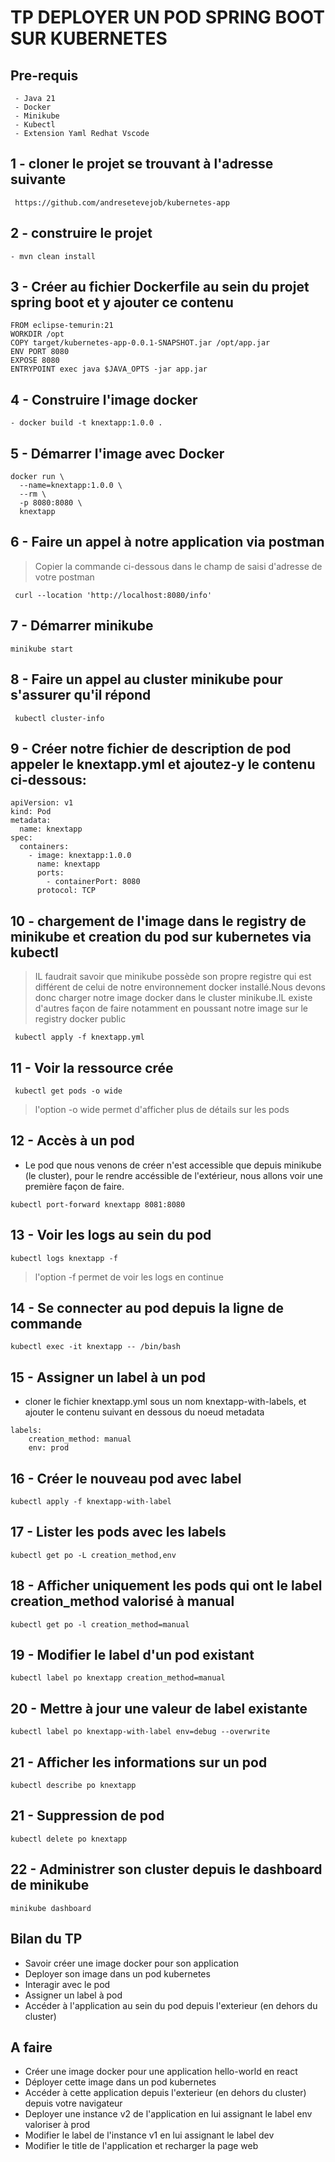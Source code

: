 # TP DEPLOYER UN POD SPRING BOOT SUR KUBERNETES

## Pre-requis
```
 - Java 21
 - Docker
 - Minikube
 - Kubectl
 - Extension Yaml Redhat Vscode
```

## 1 - cloner le projet se trouvant à l'adresse suivante
```
 https://github.com/andresetevejob/kubernetes-app
```
## 2 - construire le projet
```
- mvn clean install
```

## 3 - Créer au fichier Dockerfile au sein du projet spring boot et y ajouter ce contenu
```
FROM eclipse-temurin:21
WORKDIR /opt
COPY target/kubernetes-app-0.0.1-SNAPSHOT.jar /opt/app.jar
ENV PORT 8080
EXPOSE 8080
ENTRYPOINT exec java $JAVA_OPTS -jar app.jar
```

## 4 - Construire l'image docker 
```
- docker build -t knextapp:1.0.0 .
```

## 5 - Démarrer l'image avec Docker
```
docker run \
  --name=knextapp:1.0.0 \
  --rm \
  -p 8080:8080 \
  knextapp
```

## 6 - Faire un appel à notre application via postman
> Copier la commande ci-dessous dans le champ de saisi d'adresse de votre postman
```
 curl --location 'http://localhost:8080/info'
```


## 7 - Démarrer minikube
```
minikube start
```
## 8 - Faire un appel au cluster minikube pour s'assurer qu'il répond
```
 kubectl cluster-info
```
## 9 - Créer notre fichier de description de pod appeler le knextapp.yml et ajoutez-y le contenu ci-dessous:
```
apiVersion: v1
kind: Pod
metadata:
  name: knextapp
spec:
  containers:
    - image: knextapp:1.0.0
      name: knextapp
      ports:
        - containerPort: 8080
      protocol: TCP

```
## 10 - chargement de l'image dans le registry de minikube et creation du pod sur kubernetes via kubectl
> IL faudrait savoir que minikube possède son propre registre qui est différent de celui de notre environnement docker installé.Nous devons donc charger notre image docker dans le cluster minikube.IL existe d'autres façon de faire notamment en poussant notre image sur le registry docker public
```
 kubectl apply -f knextapp.yml
```

## 11 - Voir la ressource crée
```
 kubectl get pods -o wide
```
> l'option -o wide permet d'afficher plus de détails sur les pods 
## 12 - Accès à un pod
*  Le pod que nous venons de créer n'est accessible que depuis minikube (le cluster), pour le rendre accéssible de l'extérieur, nous allons voir une 
 première façon de faire.
```
kubectl port-forward knextapp 8081:8080

```
## 13 - Voir les logs au sein du pod
```
kubectl logs knextapp -f
```
> l'option -f permet de voir les logs en continue

## 14 - Se connecter au pod depuis la ligne de commande
```
kubectl exec -it knextapp -- /bin/bash
```
## 15 - Assigner un label à un pod
* cloner le fichier knextapp.yml sous un nom knextapp-with-labels, et ajouter le contenu suivant en dessous du noeud metadata
```
labels:
    creation_method: manual
    env: prod
```
## 16 - Créer le nouveau pod avec label
```
kubectl apply -f knextapp-with-label
```
## 17 - Lister les pods avec les labels
```
kubectl get po -L creation_method,env
```
## 18 - Afficher uniquement les pods qui ont le label creation_method valorisé à manual
```
kubectl get po -l creation_method=manual
```
## 19 - Modifier le label d'un pod existant
```
kubectl label po knextapp creation_method=manual
```
## 20 - Mettre à jour une valeur de label existante
```
kubectl label po knextapp-with-label env=debug --overwrite
```

## 21 - Afficher les informations sur un pod
```
kubectl describe po knextapp
```

## 21 - Suppression de pod
```
kubectl delete po knextapp
```

## 22 - Administrer son cluster depuis le dashboard de minikube
```
minikube dashboard
```

## Bilan du TP
* Savoir créer une image docker pour son application
* Deployer son image dans un pod kubernetes
* Interagir avec le pod
* Assigner un label à pod
* Accéder à l'application au sein du pod depuis l'exterieur (en dehors du cluster)


## A faire
* Créer une image docker pour une application hello-world en react
* Déployer cette image dans un pod kubernetes
* Accéder à cette application depuis l'exterieur (en dehors du cluster) depuis votre navigateur
* Deployer une instance v2 de l'application en lui assignant le label env valoriser à prod
* Modifier le label de l'instance v1 en lui assignant le label dev
* Modifier le title de l'application et recharger la page web
